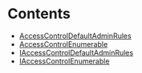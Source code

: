 

# Contents
- [AccessControlDefaultAdminRules](AccessControlDefaultAdminRules.sol/abstract.AccessControlDefaultAdminRules.md)
- [AccessControlEnumerable](AccessControlEnumerable.sol/abstract.AccessControlEnumerable.md)
- [IAccessControlDefaultAdminRules](IAccessControlDefaultAdminRules.sol/interface.IAccessControlDefaultAdminRules.md)
- [IAccessControlEnumerable](IAccessControlEnumerable.sol/interface.IAccessControlEnumerable.md)
